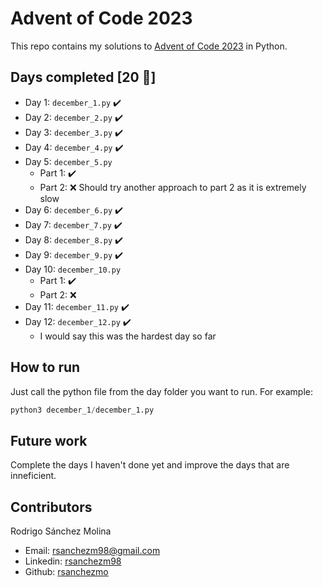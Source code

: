 # Advent of Code 2023
This repo contains my solutions to [Advent of Code 2023](https://adventofcode.com/) in Python.  

## Days completed [20 🌟]
- Day 1: ```december_1.py```  ✔️
- Day 2: ```december_2.py```  ✔️
- Day 3: ```december_3.py```  ✔️
- Day 4: ```december_4.py```  ✔️
- Day 5: ```december_5.py```  
    - Part 1: ✔️
    - Part 2: ❌ Should try another approach to part 2 as it is extremely slow
- Day 6: ```december_6.py```  ✔️
- Day 7: ```december_7.py```  ✔️
- Day 8: ```december_8.py```  ✔️
- Day 9: ```december_9.py```  ✔️
- Day 10: ```december_10.py``` 
    - Part 1: ✔️
    - Part 2: ❌
- Day 11: ```december_11.py``` ✔️
- Day 12: ```december_12.py``` ✔️
    - I would say this was the hardest day so far   

## How to run
Just call the python file from the day folder you want to run. For example:

```python
python3 december_1/december_1.py
```

## Future work
Complete the days I haven't done yet and improve the days that are inneficient.

## Contributors
Rodrigo Sánchez Molina
- Email: rsanchezm98@gmail.com
- Linkedin: [rsanchezm98](https://www.linkedin.com/in/rsanchezm98/)
- Github: [rsanchezmo](https://github.com/rsanchezmo)
